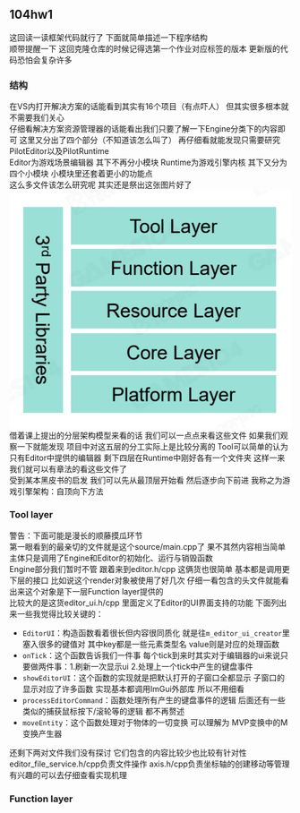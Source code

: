 ## 104hw1  
这回读一读框架代码就行了 下面就简单描述一下程序结构  
顺带提醒一下 这回克隆仓库的时候记得选第一个作业对应标签的版本 更新版的代码恐怕会复杂许多  
### 结构  
在VS内打开解决方案的话能看到其实有16个项目（有点吓人） 但其实很多根本就不需要我们关心  
仔细看解决方案资源管理器的话能看出我们只要了解一下Engine分类下的内容即可 这里又分出了四个部分（不知道该怎么叫了） 再仔细看就能发现只需要研究PilotEditor以及PilotRuntime  
Editor为游戏场景编辑器 其下不再分小模块 Runtime为游戏引擎内核 其下又分为四个小模块 小模块里还套着更小的功能点  
这么多文件该怎么研究呢 其实还是祭出这张图片好了  
![layers](layers.png)
借着课上提出的分层架构模型来看的话 我们可以一点点来看这些文件 如果我们观察一下就能发现 项目中对这五层的分工实际上是比较分离的 Tool可以简单的认为只有Editor中提供的编辑器 剩下四层在Runtime中刚好各有一个文件夹 这样一来我们就可以有章法的看这些文件了  
受到某本黑皮书的启发 我们可以先从最顶层开始看 然后逐步向下前进 我称之为游戏引擎架构：自顶向下方法  
### Tool layer  
警告：下面可能是漫长的顺藤摸瓜环节  
第一眼看到的最亲切的文件就是这个source/main.cpp了 果不其然内容相当简单 主体只是调用了Engine和Editor的初始化、运行与销毁函数  
Engine部分我们暂时不管 跟着来到editor.h/cpp 这俩货也很简单 基本都是调用更下层的接口 比如说这个render对象被使用了好几次 仔细一看包含的头文件就能看出来这个对象是下一层Function layer提供的  
比较大的是这货editor_ui.h/cpp 里面定义了Editor的UI界面支持的功能 下面列出来一些我觉得比较关键的：  
* `EditorUI`：构造函数看着很长但内容很同质化 就是往`m_editor_ui_creator`里塞入很多的键值对 其中key都是一些元素类型名 value则是对应的处理函数  
* `onTick`：这个函数告诉我们一件事 每个tick到来时其实对于编辑器的ui来说只要做两件事：1.刷新一次显示ui 2.处理上一个tick中产生的键盘事件  
* `showEditorUI`：这个函数的实现就是把默认打开的子窗口全都显示 子窗口的显示对应了许多函数 实现基本都调用ImGui外部库 所以不用细看  
* `processEditorCommand`：函数处理所有产生的键盘事件的逻辑 后面还有一些类似的捕获鼠标按下/滚轮等的逻辑 都不再赘述  
* `moveEntity`：这个函数处理对于物体的一切变换 可以理解为 MVP变换中的M变换产生器  

还剩下两对文件我们没有探讨 它们包含的内容比较少也比较有针对性 editor_file_service.h/cpp负责文件操作 axis.h/cpp负责坐标轴的创建移动等管理 有兴趣的可以去仔细查看实现机理  
### Function layer  
